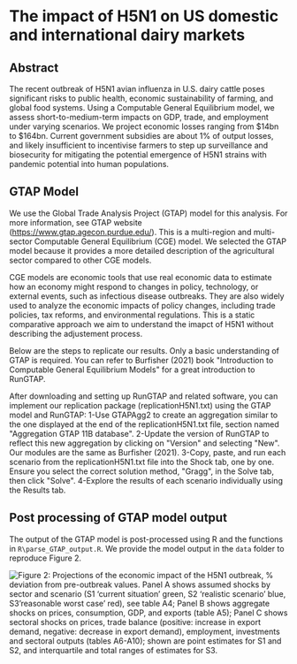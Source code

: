 # The impact of H5N1 on US domestic and international dairy markets

## Abstract

The recent outbreak of H5N1 avian influenza in U.S. dairy cattle poses significant risks to public health, economic sustainability of farming,  and global food systems. Using a Computable General Equilibrium model, we assess short-to-medium-term impacts on GDP, trade, and employment under varying scenarios. We project economic losses ranging from $14bn to $164bn. Current government subsidies are about 1% of output losses, and likely insufficient to incentivise farmers to step up surveillance and biosecurity for mitigating the potential emergence of H5N1 strains with pandemic potential into human populations. 


## GTAP Model
We use the Global Trade Analysis Project (GTAP) model for this analysis. For more information, see GTAP website (https://www.gtap.agecon.purdue.edu/). This is a multi-region and multi-sector Computable General Equilibrium (CGE) model. We selected the GTAP model because it provides a more detailed description of the agricultural sector compared to other CGE models.

CGE models are economic tools that use real economic data to estimate how an economy might respond to changes in policy, technology, or external events, such as infectious disease outbreaks. They are also widely used to analyze the economic impacts of policy changes, including trade policies, tax reforms, and environmental regulations. This is a static comparative approach we aim to understand the imapct of H5N1 without describing the adjustement process.

Below are the steps to replicate our results. Only a basic understanding of GTAP is required. You can refer to Burfisher (2021) book "Introduction to Computable General Equilibrium Models" for a great introduction to RunGTAP.

After downloading and setting up RunGTAP and related software, you can implement our replication package (replicationH5N1.txt) using the GTAP model and RunGTAP:
    1-Use GTAPAgg2 to create an aggregation similar to the one displayed at the end of the replicationH5N1.txt file, section named "Aggregation GTAP 11B database".
    2-Update the version of RunGTAP to reflect this new aggregation by clicking on "Version" and selecting "New". Our modules are the same as Burfisher (2021).
    3-Copy, paste, and run each scenario from the replicationH5N1.txt file into the Shock tab, one by one. Ensure you select the correct solution method, "Gragg", in the Solve tab, then click "Solve".
    4-Explore the results of each scenario individually using the Results tab.

## Post processing of GTAP model output

The output of the GTAP model is post-processed using R and the functions in `R\parse_GTAP_output.R`. We provide the model output in the `data` folder to reproduce Figure 2.

![**Figure 2: Projections of the economic impact of the H5N1 outbreak, % deviation from pre-outbreak values.** Panel A shows assumed shocks by sector and scenario (S1 ‘current situation’ green, S2 ‘realistic scenario’ blue, S3’reasonable worst case’ red), see table A4; Panel B shows aggregate shocks on prices, consumption, GDP, and exports (table A5); Panel C shows sectoral shocks on prices, trade balance (positive: increase in export demand, negative: decrease in export demand), employment, investments and sectoral outputs (tables A6-A10); shown are point estimates for S1 and S2, and interquartile and total ranges of estimates for S3.](Figure_2.png)
